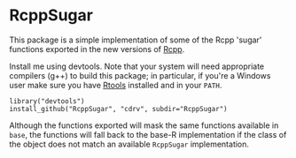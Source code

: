 RcppSugar
=========
  
This package is a simple implementation of some of the Rcpp 'sugar' 
functions exported in the new versions of 
[Rcpp](http://cran.r-project.org/web/packages/Rcpp/index.html).

Install me using devtools. Note that your system will need appropriate compilers
(g++) to build this package; in particular, if you're a Windows user make sure 
you have [Rtools](http://cran.r-project.org/bin/windows/Rtools/) installed and in your
`PATH`.

    library("devtools")
    install_github("RcppSugar", "cdrv", subdir="RcppSugar")
    
Although the functions exported will mask the same functions
available in `base`, the functions will fall back to the base-R
implementation if the class of the object does not match an
available `RcppSugar` implementation.
